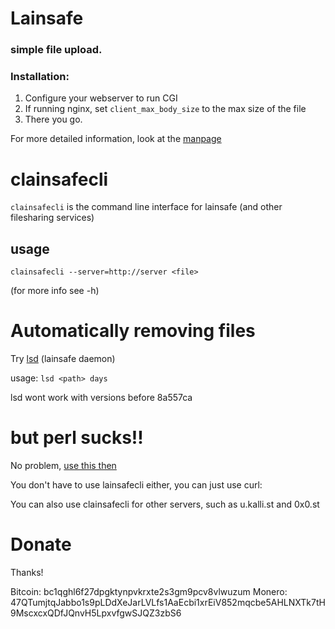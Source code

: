 # Lainsafe
### simple file upload.

### Installation:

1. Configure your webserver to run CGI
2. If running nginx, set ```client_max_body_size``` to the max size of
   the file
2. There you go.

For more detailed information, look at the
[manpage](https://codeberg.org/qorg11/lainsafe/src/branch/master/doc/lainsafe.md)

# clainsafecli

`clainsafecli` is the command line interface for lainsafe (and other
filesharing services)

## usage

`clainsafecli --server=http://server <file>`

(for more info see -h)

# Automatically removing files

Try [lsd](https://git.kalli.st/czar/lsd) (lainsafe daemon)

usage: `lsd <path> days`

lsd wont work with versions before 8a557ca

# but perl sucks!!

No problem, [use this
then](https://ech1.github.io/blog/servers/phpfilesafe/index.html)

You don't have to use lainsafecli either, you can just use curl:

You can also use clainsafecli for other servers, such as u.kalli.st and 0x0.st

# Donate

Thanks!

Bitcoin: bc1qghl6f27dpgktynpvkrxte2s3gm9pcv8vlwuzum
Monero: 47QTumjtqJabbo1s9pLDdXeJarLVLfs1AaEcbi1xrEiV852mqcbe5AHLNXTk7tH9MscxcxQDfJQnvH5LpxvfgwSJQZ3zbS6
